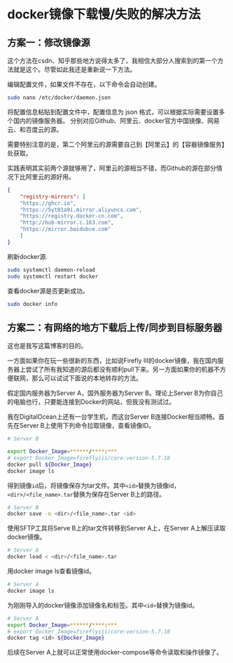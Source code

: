 # docker镜像下载慢/失败的解决方法 


## 方案一：修改镜像源

这个方法在csdn、知乎那些地方说得太多了，我相信大部分人搜索到的第一个方法就是这个。尽管如此我还是重新说一下方法。

编辑配置文件，如果文件不存在，以下命令会自动创建。

```bash
sudo nano /etc/docker/daemon.json
```

将配置信息粘贴到配置文件中，配置信息为 json 格式，可以根据实际需要设置多个国内的镜像服务器。
分别对应Github、阿里云、docker官方中国镜像、网易云、和百度云的源。

需要特别注意的是，第二个阿里云的源需要自己到【阿里云】的【容器镜像服务】处获取。

实践表明其实前两个源就够用了，阿里云的源相当不错，而Github的源在部分情况下比阿里云的源好用。

```json
{
    "registry-mirrors": [
    "https://ghcr.io",
    "https://5yt01a9i.mirror.aliyuncs.com",
    "https://registry.docker-cn.com",
    "http://hub-mirror.c.163.com",
    "https://mirror.baidubce.com"
    ]
}
```

刷新docker源.

```bash
sudo systemctl daemon-reload 
sudo systemctl restart docker
```

查看docker源是否更新成功。

```bash
sudo docker info
```

## 方案二：有网络的地方下载后上传/同步到目标服务器

这也是我写这篇博客的目的。

一方面如果你在玩一些很新的东西，比如说Firefly III的docker镜像，我在国内服务器上尝试了所有我知道的源后都没有顺利pull下来。另一方面如果你的机器不方便联网，那么可以试试下面说的本地转存的方法。

假定国内服务器为Server A，国外服务器为Server B。理论上Server B为你自己的电脑也行，只要能连接到Docker的网站，但我没有测试过。

我在DigitalOcean上还有一台学生机，而这台Server B连接Docker相当顺畅。首先在Server B上使用下列命令拉取镜像，查看镜像ID。

```bash
# Server B

export Docker_Image=******/****:***
# export Docker_Image=fireflyiii/core:version-5.7.18
docker pull ${Docker_Image}
docker image ls
```

得到镜像`id`后，将镜像保存为tar文件。其中`<id>`替换为镜像id，`<dir>/<file_name>.tar`替换为保存在Server B上的路径。

```bash
# Server B
docker save -o <dir>/<file_name>.tar <id>
```

使用SFTP工具将Serve B上的tar文件转移到Server A上，在Server A上解压读取docker镜像。

```bash
# Server A
docker load < <dir>/<file_name>.tar
```

用docker image ls查看镜像id。

```bash
# Server A
docker image ls
```

为刚刚导入的docker镜像添加镜像名和标签。其中`<id>`替换为镜像id。

```bash
# Server A
export Docker_Image=******/****:***
# export Docker_Image=fireflyiii/core:version-5.7.18
docker tag <id> ${Docker_Image}
```

后续在Server A上就可以正常使用docker-compose等命令读取和操作镜像了。

